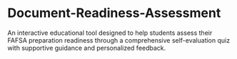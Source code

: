 # Document-Readiness-Assessment
An interactive educational tool designed to help students assess their FAFSA preparation readiness through a comprehensive self-evaluation quiz with supportive guidance and personalized feedback.
